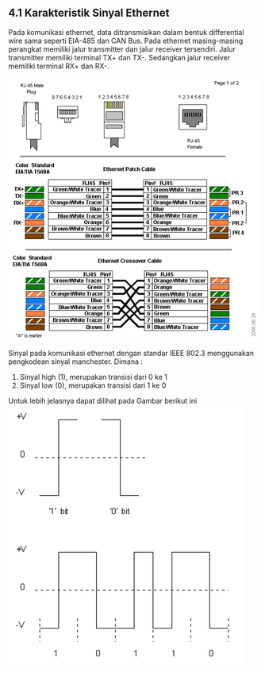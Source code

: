 ## 4.1 Karakteristik Sinyal Ethernet

Pada komunikasi ethernet, data ditransmisikan dalam bentuk differential wire sama seperti EIA-485 dan CAN Bus. Pada ethernet masing-masing perangkat memiliki jalur transmitter dan jalur receiver tersendiri. Jalur transmitter memiliki terminal TX+ dan TX-. Sedangkan jalur receiver memiliki terminal RX+ dan RX-.

![](/assets/EthernetRJ45A.gif)

Sinyal pada komunikasi ethernet dengan standar IEEE 802.3 menggunakan pengkodean sinyal manchester. Dimana :

1. Sinyal high \(1\), merupakan transisi dari 0 ke 1
2. Sinyal low \(0\), merupakan transisi dari 1 ke 0

Untuk lebih jelasnya dapat dilihat pada Gambar berikut ini   
![](/assets/2017-11-14_093808.png)



